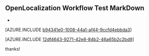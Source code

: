 ## OpenLocalization Workflow Test MarkDown
* 

[AZURE.INCLUDE [b94341e0-1008-44a1-af44-9ccfd4ebbda3](calleeMd1.md)]



[AZURE.INCLUDE [12df4643-9271-42e8-84b2-46a65b2c2bd9](calleeMd2.md)]

 
thanks!